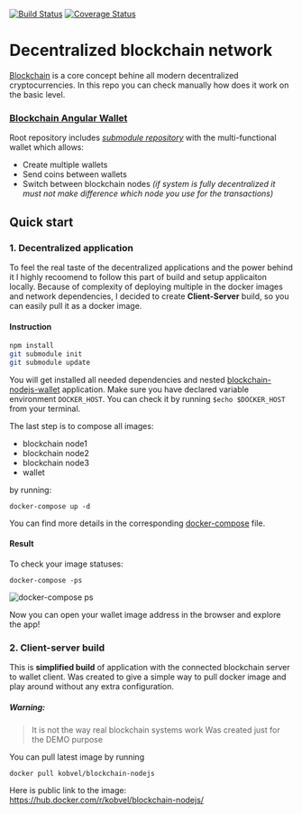 [![Build Status](https://travis-ci.org/kobvel/blockchain-nodejs.svg?branch=master)](https://travis-ci.org/kobvel/blockchain-nodejs)
[![Coverage Status](https://coveralls.io/repos/github/kobvel/blockchain-nodejs/badge.svg?branch=master)](https://coveralls.io/github/kobvel/blockchain-nodejs?branch=master)
# Decentralized blockchain network

[Blockchain](https://en.wikipedia.org/wiki/Blockchain) is a core concept behine all modern decentralized cryptocurrencies. In this repo you can check manually how does it work on the basic level.
### [Blockchain Angular Wallet](https://github.com/kobvel/blockchain-nodejs-wallet)
Root repository includes [*submodule repository*](https://github.com/kobvel/blockchain-nodejs-wallet "submodule") with the multi-functional wallet which allows:

* Create multiple wallets
* Send coins between wallets
* Switch between blockchain nodes
*(if system is fully decentralized it must not make difference which node you use for the transactions)*

## Quick start
### 1. Decentralized application
To feel the real taste of the decentralized applications and the power behind it I highly recoomend to follow this part of build and setup applicaiton locally. Because of complexity of deploying multiple in the docker images and network dependencies, I decided to create **Client-Server** build, so you can easily pull it as a docker image.
#### Instruction
```bash
npm install
git submodule init
git submodule update
```
You will get installed all needed dependencies and nested [blockchain-nodejs-wallet](https://github.com/kobvel/blockchain-nodejs-wallet) application.
Make sure you have declared variable environment `DOCKER_HOST`. You can check it by running `$echo $DOCKER_HOST` from your terminal.

The last step is to compose all images:
- blockchain node1
- blockchain node2
- blockchain node3
- wallet

by running:

```
docker-compose up -d
```
You can find more details in the corresponding [docker-compose](https://github.com/kobvel/blockchain-nodejs/blob/master/docker-compose.yml) file.

#### Result

To check your image statuses:
```
docker-compose -ps
```

![docker-compose ps](https://image.ibb.co/gOfY4G/Screen_Shot_2018_01_24_at_20_38_45.png "docker-compose ps")

Now you can open your wallet image address in the browser and explore the app!

### 2. Client-server build

This is **simplified build** of application with the connected blockchain server to wallet client. Was created to give a simple way to pull docker image and play around without any extra configuration.
##### Warning:
> It is not the way real blockchain systems work
> Was created just for the DEMO purpose

You can pull latest image by running
```
docker pull kobvel/blockchain-nodejs
```
Here is public link to the image: https://hub.docker.com/r/kobvel/blockchain-nodejs/
